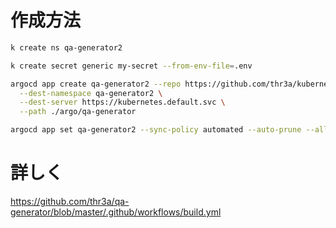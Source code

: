 # 作成方法

```sh
k create ns qa-generator2

k create secret generic my-secret --from-env-file=.env

argocd app create qa-generator2 --repo https://github.com/thr3a/kubernetes-manifests.git \
  --dest-namespace qa-generator2 \
  --dest-server https://kubernetes.default.svc \
  --path ./argo/qa-generator

argocd app set qa-generator2 --sync-policy automated --auto-prune --allow-empty
```

# 詳しく

https://github.com/thr3a/qa-generator/blob/master/.github/workflows/build.yml
